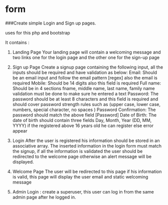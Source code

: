 # form

###Create simple Login and Sign up pages.

uses for this php and bootstrap

It contains :

1. Landing Page 
Your landing page will contain a welcoming message and two links one for the login page and the other one for the sign-up page 

2. Sign up Page 
Create a signup page containing the following input, all the inputs should be required and have validation as below:
Email: Should be an email input and follow the email pattern [regex] also the email is required
Mobile: Should be 14 digits also this field is required 
Full name: Should be in 4 sections fname, middle name, last name, family name validation must be done to make sure he entered a text 
Password: The password should be at least 8 characters and this field is required and should cover password strength rules such as (upper case, lower case, numbers, special character, no spaces ) 
Password Confirmation: The password should match the above field [Password]
Date of Birth: The date of birth should contain three fields Day, Month, Year (DD, MM, YYYY) if the registered above 16 years old he can register else error appear 

3.  Login
After the user is registered his information should be stored in an associative array. The inserted information in the login form must match the signup, if all the information is validated the user should be redirected to the welcome page otherwise an alert message will be displayed.

4. Welcome Page 
The user will be redirected to this page if his information is valid, this page will display the user email and static welcoming message 

5. Admin Login : 
 create a superuser, this user can log in from the same admin page after he logged in.  
